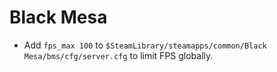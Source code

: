 # Black Mesa
* Add `fps_max 100` to `$SteamLibrary/steamapps/common/Black Mesa/bms/cfg/server.cfg` to limit FPS globally.